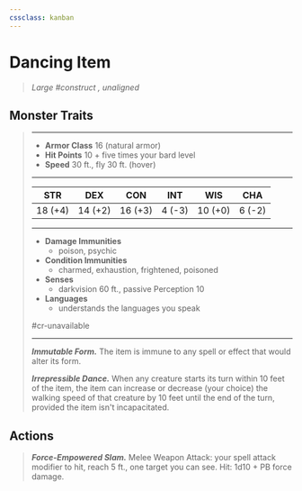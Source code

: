 ```yaml
---
cssclass: kanban
---
```


# Dancing Item
>*Large #construct , unaligned*
## Monster Traits
>___
>- **Armor Class** 16 (natural armor)
>- **Hit Points** 10 + five times your bard level
>- **Speed** 30 ft., fly 30 ft. (hover)
>___
>|STR|DEX|CON|INT|WIS|CHA|
>|:---:|:---:|:---:|:---:|:---:|:---:|
>|18 (+4)|14 (+2)|16 (+3)|4 (-3)|10 (+0)|6 (-2)|
>___
>- **Damage Immunities**
>	 - poison, psychic
>- **Condition Immunities**
>	 - charmed, exhaustion, frightened, poisoned
>- **Senses**
>	 - darkvision 60 ft., passive Perception 10
>- **Languages**
>	 - understands the languages you speak
>
> #cr-unavailable
>___
>***Immutable Form.*** The item is immune to any spell or effect that would alter its form.  
>
>***Irrepressible Dance.*** When any creature starts its turn within 10 feet of the item, the item can increase or decrease (your choice) the walking speed of that creature by 10 feet until the end of the turn, provided the item isn't incapacitated.  
>
## Actions
>***Force-Empowered Slam.*** Melee Weapon Attack: your spell attack modifier to hit, reach 5 ft., one target you can see. Hit: 1d10 + PB force damage.